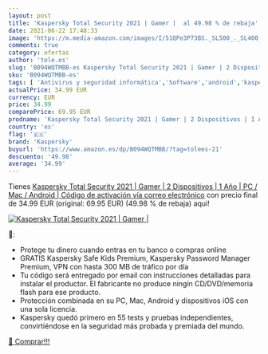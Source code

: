 ```yaml
---
layout: post
title: 'Kaspersky Total Security 2021 | Gamer |  al 49.98 % de rebaja'
date: 2021-06-22 17:48:33
image: 'https://m.media-amazon.com/images/I/51QPe3P73BS._SL500_._SL400_.jpg'
comments: true
category: ofertas
author: 'tole.es'
slug: 'B094WQTMBB-es Kaspersky Total Security 2021 | Gamer | 2 Dispositivos | 1...'
sku: 'B094WQTMBB-es'
tags: [ 'Antivirus y seguridad informática','Software','android','kaspersky', ]
actualPrice: 34.99 EUR
currency: EUR
price: 34.99
comparePrice: 69.95 EUR
prodname: 'Kaspersky Total Security 2021 | Gamer | 2 Dispositivos | 1 Año | PC / Mac / Android | Código de activación vía correo electrónico'
country: 'es'
flag: '🇪🇸'
brand: 'Kaspersky'
buyurl: 'https://www.amazon.es/dp/B094WQTMBB/?tag=tolees-21'
descuento: '49.98'
average: '34.99'
---
```


Tienes [Kaspersky Total Security 2021 | Gamer | 2 Dispositivos | 1 Año | PC / Mac / Android | Código de activación vía correo electrónico](https://www.amazon.es/dp/B094WQTMBB/?tag=tolees-21) con precio final de  34.99 EUR (original: 69.95 EUR) (49.98 %  de rebaja) aqui!

[![Kaspersky Total Security 2021 | Gamer | ](https://m.media-amazon.com/images/I/51QPe3P73BS._SL500_._SL400_.jpg)](https://www.amazon.es/dp/B094WQTMBB/?tag=tolees-21)

🔎:

- Protege tu dinero cuando entras en tu banco o compras online
- GRATIS Kaspersky Safe Kids Premium, Kaspersky Password Manager Premium, VPN con hasta 300 MB de tráfico por día
- Tu código será entregado por email con instrucciones detalladas para instalar el productor. El fabricante no produce ningín CD/DVD/memoria flash para ese producto.
- Protección combinada en su PC, Mac, Android y dispositivos iOS con una sola licencia.
- Kaspersky quedó primero en 55 tests y pruebas independientes, convirtiéndose en la seguridad más probada y premiada del mundo.

[🛒 Comprar!!!](https://www.amazon.es/dp/B094WQTMBB/?tag=tolees-21)
